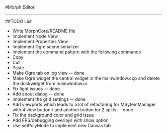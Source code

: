 #Morph Editor

************************

##TODO List

- Write MorphCore/README file
- Implement Node View
- Implement Properties View
- Implement Ogre scene serializer
- Implement the command pattern with the following commands
 - Copy
 - Cut
 - Paste
- Make Ogre tab on log view -- done
- Make Ogre widget the central widget in the mainwindow.cpp and delete the dockwidget from mainwindow.ui
- Fix light issues -- done
- Add about dialog -- done
- Implement the grid settings -- done
- Add viewports which leads to a lot of refactoring for MSytemManager with 4 view button / and another button for 2 splits -- done
 - Fix the background color and grid issue
- Add FPS/debugging overlays with show option
- Use setPolyMode to implement new Canvas tab
